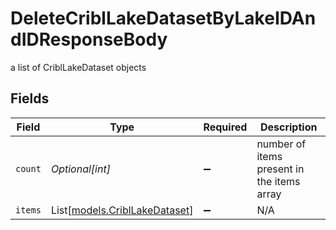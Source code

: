 # DeleteCriblLakeDatasetByLakeIDAndIDResponseBody

a list of CriblLakeDataset objects


## Fields

| Field                                                          | Type                                                           | Required                                                       | Description                                                    |
| -------------------------------------------------------------- | -------------------------------------------------------------- | -------------------------------------------------------------- | -------------------------------------------------------------- |
| `count`                                                        | *Optional[int]*                                                | :heavy_minus_sign:                                             | number of items present in the items array                     |
| `items`                                                        | List[[models.CriblLakeDataset](../models/cribllakedataset.md)] | :heavy_minus_sign:                                             | N/A                                                            |